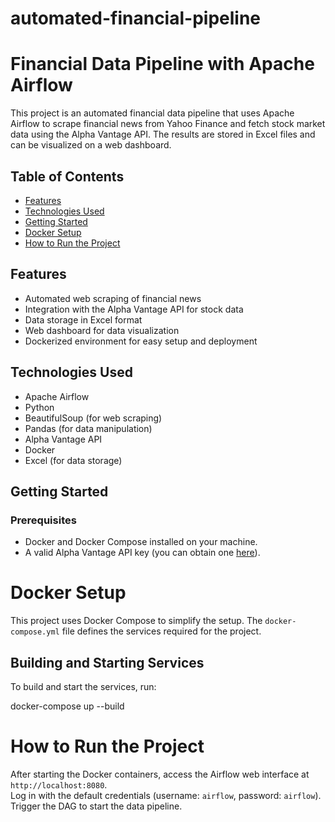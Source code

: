 # automated-financial-pipeline

# Financial Data Pipeline with Apache Airflow

This project is an automated financial data pipeline that uses Apache Airflow to scrape financial news from Yahoo Finance and fetch stock market data using the Alpha Vantage API. The results are stored in Excel files and can be visualized on a web dashboard.

## Table of Contents
- [Features](#features)
- [Technologies Used](#technologies-used)
- [Getting Started](#getting-started)
- [Docker Setup](#docker-setup)
- [How to Run the Project](#how-to-run-the-project)


## Features
- Automated web scraping of financial news
- Integration with the Alpha Vantage API for stock data
- Data storage in Excel format
- Web dashboard for data visualization
- Dockerized environment for easy setup and deployment

## Technologies Used
- Apache Airflow
- Python
- BeautifulSoup (for web scraping)
- Pandas (for data manipulation)
- Alpha Vantage API
- Docker
- Excel (for data storage)

## Getting Started
### Prerequisites
- Docker and Docker Compose installed on your machine.
- A valid Alpha Vantage API key (you can obtain one [here](https://www.alphavantage.co/support/#api-key)).

# Docker Setup
This project uses Docker Compose to simplify the setup. The `docker-compose.yml` file defines the services required for the project.

## Building and Starting Services
To build and start the services, run:

docker-compose up --build

# How to Run the Project
After starting the Docker containers, access the Airflow web interface at `http://localhost:8080`.  
Log in with the default credentials (username: `airflow`, password: `airflow`).  
Trigger the DAG to start the data pipeline.


